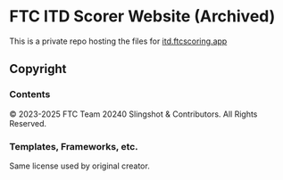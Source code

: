 
# FTC ITD Scorer Website (Archived)

This is a private repo hosting the files for [itd.ftcscoring.app](https://itd.ftcscoring.app)

## Copyright

### Contents

© 2023-2025 FTC Team 20240 Slingshot & Contributors.
All Rights Reserved.

### Templates, Frameworks, etc.

Same license used by original creator.
